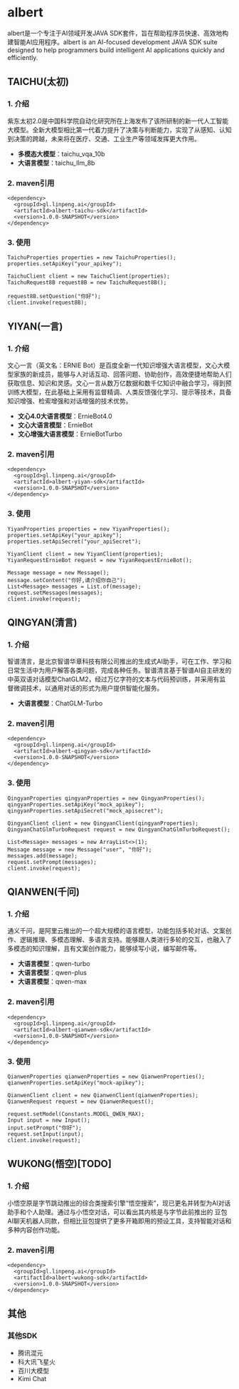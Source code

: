 # albert
albert是一个专注于AI领域开发JAVA SDK套件，旨在帮助程序员快速、高效地构建智能AI应用程序。albert is an AI-focused development JAVA SDK suite designed to help programmers build intelligent AI applications quickly and efficiently.
##  TAICHU(太初)
###  1. 介绍
紫东太初2.0是中国科学院自动化研究所在上海发布了该所研制的新一代人工智能大模型。全新大模型相比第一代着力提升了决策与判断能力，实现了从感知、认知到决策的跨越，未来将在医疗、交通、工业生产等领域发挥更大作用。
- **多模态大模型**：taichu_vqa_10b
- **大语言模型**：taichu_llm_8b

###  2. maven引用
```
<dependency>
  <groupId>gl.linpeng.ai</groupId>
  <artifactId>albert-taichu-sdk</artifactId>
  <version>1.0.0-SNAPSHOT</version>
</dependency>
```
###  3. 使用
```
TaichuProperties properties = new TaichuProperties();
properties.setApiKey("your_apikey");

TaichuClient client = new TaichuClient(properties);
TaichuRequest8B request8B = new TaichuRequest8B();

request8B.setQuestion("你好");
client.invoke(request8B);
```

## YIYAN(一言)
###  1. 介绍
文心一言（英文名：ERNIE Bot）是百度全新一代知识增强大语言模型，文心大模型家族的新成员，能够与人对话互动、回答问题、协助创作，高效便捷地帮助人们获取信息、知识和灵感。文心一言从数万亿数据和数千亿知识中融合学习，得到预训练大模型，在此基础上采用有监督精调、人类反馈强化学习、提示等技术，具备知识增强、检索增强和对话增强的技术优势。
 - **文心4.0大语言模型**：ErnieBot4.0
 - **文心大语言模型**：ErnieBot
 - **文心增强大语言模型**：ErnieBotTurbo

###  2. maven引用
```
<dependency>
  <groupId>gl.linpeng.ai</groupId>
  <artifactId>albert-yiyan-sdk</artifactId>
  <version>1.0.0-SNAPSHOT</version>
</dependency>
```

###  3. 使用
```
YiyanProperties properties = new YiyanProperties();
properties.setApiKey("your_apikey");
properties.setApiSecret("your_apiSecret");

YiyanClient client = new YiyanClient(properties);
YiyanRequestErnieBot request = new YiyanRequestErnieBot();

Message message = new Message();
message.setContent("你好,请介绍你自己");
List<Message> messages = List.of(message);
request.setMessages(messages);
client.invoke(request);
```

## QINGYAN(清言)
###  1. 介绍
智谱清言，是北京智谱华章科技有限公司推出的生成式AI助手，可在工作、学习和日常生活中为用户解答各类问题，完成各种任务。智谱清言基于智谱AI自主研发的中英双语对话模型ChatGLM2，经过万亿字符的文本与代码预训练，并采用有监督微调技术，以通用对话的形式为用户提供智能化服务。
- **大语言模型**：ChatGLM-Turbo
###  2. maven引用
```
<dependency>
  <groupId>gl.linpeng.ai</groupId>
  <artifactId>albert-qingyan-sdk</artifactId>
  <version>1.0.0-SNAPSHOT</version>
</dependency>
```

###  3. 使用
```
QingyanProperties qingyanProperties = new QingyanProperties();
qingyanProperties.setApiKey("mock_apikey");
qingyanProperties.setApiSecret("mock_apisecret");
        
QingyanClient client = new QingyanClient(qingyanProperties);
QingyanChatGlmTurboRequest request = new QingyanChatGlmTurboRequest();

List<Message> messages = new ArrayList<>(1);
Message message = new Message("user", "你好");
messages.add(message);
request.setPrompt(messages);
client.invoke(request);
```

## QIANWEN(千问)
###  1. 介绍
通义千问，是阿里云推出的一个超大规模的语言模型，功能包括多轮对话、文案创作、逻辑推理、多模态理解、多语言支持。能够跟人类进行多轮的交互，也融入了多模态的知识理解，且有文案创作能力，能够续写小说，编写邮件等。
- **大语言模型**：qwen-turbo
- **大语言模型**：qwen-plus
- **大语言模型**：qwen-max

###  2. maven引用
```
<dependency>
  <groupId>gl.linpeng.ai</groupId>
  <artifactId>albert-qianwen-sdk</artifactId>
  <version>1.0.0-SNAPSHOT</version>
</dependency>
```

###  3. 使用
```
QianwenProperties qianwenProperties = new QianwenProperties();
qianwenProperties.setApiKey("mock-apikey");

QianwenClient client = new QianwenClient(qianwenProperties);
QianwenRequest request = new QianwenRequest();

request.setModel(Constants.MODEL_QWEN_MAX);
Input input = new Input();
input.setPrompt("你好");
request.setInput(input);
client.invoke(request);
```

## WUKONG(悟空)[TODO]
###  1. 介绍
小悟空原是字节跳动推出的综合类搜索引擎“悟空搜索”，现已更名并转型为AI对话助手和个人助理。通过与小悟空对话，可以看出其内核是与字节此前推出的 豆包 AI聊天机器人同款，但相比豆包提供了更多开箱即用的预设工具，支持智能对话和多种内容创作功能。
###  2. maven引用
```
<dependency>
  <groupId>gl.linpeng.ai</groupId>
  <artifactId>albert-wukong-sdk</artifactId>
  <version>1.0.0-SNAPSHOT</version>
</dependency>
```
## 其他
###  其他SDK
- 腾讯混元
- 科大讯飞星火
- 百川大模型
- Kimi Chat
